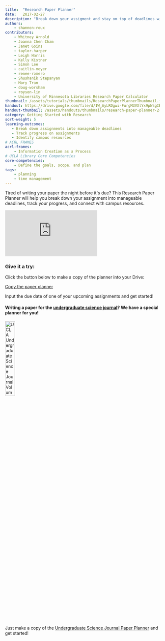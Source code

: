 ```yaml
---
title:  "Research Paper Planner"
date:   2017-02-27
description: "Break down your assigment and stay on top of deadlines with this useful planner!! Writing for the Undergraduate Science Journal? We have a planner for that, too!"
authors:
    - shannon-roux
contributors:
    - Whitney Arnold
    - Joanna Chen Cham
    - Janet Goins
    - taylor-harper
    - Leigh Harris
    - Kelly Kistner
    - Simon Lee
    - caitlin-meyer
    - renee-romero
    - Shushanik Stepanyan
    - Mary Tran
    - doug-worsham
    - royson-lin
    - University of Minnesota Libraries Research Paper Calculator
thumbnail: /assets/tutorials/thumbnails/ResearchPaperPlannerThumbnail.jpg
handout: https://drive.google.com/file/d/1W_AyLRDgwi-FurgM3VXlYx9pWsgIBle8/preview
handout-thumbail: /assets/handouts/thumbnails/research-paper-planner-2-tn.png
category: Getting Started with Research
sort-weight: 5
learning-outcomes:
   - Break down assignments into manageable deadlines
   - Track progress on assignments
   - Identify campus resources
# ACRL FRAMES
acrl-frames:
    - Information Creation as a Process
# UCLA Library Core Competencies
core-competencies:
    - Define the goals, scope, and plan
tags:
    - planning
    - time management
---
```


<p>Tired of writing your paper the night before it's due? This Research Paper Planner will help you break down your assignment into manageable deadlines, track your progress, and connect with campus resources.</p>

<div class="embed-responsive embed-responsive-16by9">
  <iframe class="embed-responsive-item" src="https://www.youtube.com/embed/hhv8PIFHvek" frameborder="0" allowfullscreen></iframe>
</div>

<h3 class="mt-3">Give it a try:</h3>

Click the button below to make a copy of the planner into your Drive:
    
<a class="btn btn-primary my-1" href="https://bit.ly/copy-the-paper-planner" target="_blank" role="button">Copy the paper planner</a>
    
<p >Input the due date of one of your upcoming assignments and get started!</p>
<h4>Writing a paper for the <a href="https://uclausj.weebly.com/">undergraduate science journal</a>? We have a special planner for you!</h4>
<img src="{{ '/assets/images/USJ_2019_Final_Page_01.jpg' | prepend: site.baseurl }}" class="img-fluid"  width="25%" alt="UCLA Undergraduate Science Journal Volume 32" > 
<p>Just make a copy of the <a href="https://docs.google.com/spreadsheets/d/15cwDTiDNmZRcY_RtIrdNBGY2Qxb2MptUD9XP_4W08J0/copy" target="_blank">Undergraduate Science Journal Paper Planner</a> and get started!</p>
